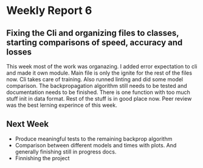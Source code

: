 # Weekly Report 6

## Fixing the Cli and organizing files to classes, starting comparisons of speed, accuracy and losses

This week most of the work was organazing. I added error expectation to cli and made it own module. Main file is only the ignite for the rest of the files now. Cli takes care of training. Also runned linting and did some model comparison. 
The backpropagation algorithm still needs to be tested and documentation needs to be finished. There is one function with too much stuff init in data format. Rest of the stuff is in good place now. Peer review was the best lerning experince of this week. 

## Next Week

- Produce meaningful tests to the remaining backprop algorithm
- Comparison between different models and times with plots. And generally finishing still in progress docs.
- Finnishing the project
